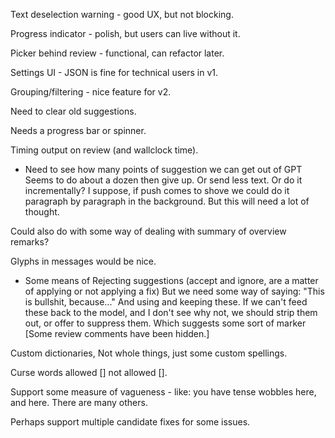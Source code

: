 
Text deselection warning - good UX, but not blocking.

Progress indicator - polish, but users can live without it.

Picker behind review - functional, can refactor later.

Settings UI - JSON is fine for technical users in v1.

Grouping/filtering - nice feature for v2.

Need to clear old suggestions.

Needs a progress bar or spinner.

Timing output on review (and wallclock time).

* Need to see how many points of suggestion we can get out of GPT
Seems to do about a dozen then give up. Or send less text. Or do it incrementally?
I suppose, if push comes to shove we could do it paragraph by paragraph in the background. 
But this will need a lot of thought.

Could also do with some way of dealing with summary of overview remarks?

Glyphs in messages would be nice.

* Some means of Rejecting suggestions (accept and ignore, are a matter of applying or not applying a fix)
But we need some way of saying: "This is bullshit, because..." And using and keeping these.
If we can't feed these back to the model, and I don't see why not, we should strip them out, or offer to suppress them.
Which suggests some sort of marker [Some review comments have been hidden.]

Custom dictionaries, Not whole things, just some custom spellings.

Curse words allowed [] not allowed [].

Support some measure of vagueness - like: you have tense wobbles here, and here. There are many others.

Perhaps support multiple candidate fixes for some issues. 











